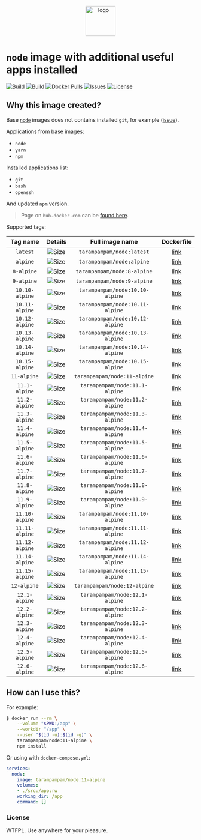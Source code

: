 <p align="center">
  <img alt="logo" src="https://hsto.org/webt/83/nk/0y/83nk0ym623xt8yit1b3pq9tj4cs.png" width="80" />
</p>

# `node` image with additional useful apps installed

[![Build][badge_automated]][link_hub]
[![Build][badge_build]][link_hub]
[![Docker Pulls][badge_pulls]][link_hub]
[![Issues][badge_issues]][link_issues]
[![License][badge_license]][link_license]


## Why this image created?

Base [`node`][link_base_node_image] images does not contains installed `git`, for example ([issue][node-586]).

Applications from base images:

- `node`
- `yarn`
- `npm`

Installed applications list:

- `git`
- `bash`
- `openssh`

And updated `npm` version.

> Page on `hub.docker.com` can be [found here][link_hub].

Supported tags:

Tag name | Details | Full image name | Dockerfile
:------: | :-----: | :-------------: | :--------:
`latest` | ![Size][badge_size_latest] | `tarampampam/node:latest` | [link][dockerfile_latest]
`alpine` | ![Size][badge_size_alpine] | `tarampampam/node:alpine` | [link][dockerfile_alpine]
`8-alpine`    | ![Size][badge_size_8_alpine]    | `tarampampam/node:8-alpine`    | [link][dockerfile_8_alpine]
`9-alpine`    | ![Size][badge_size_9_alpine]    | `tarampampam/node:9-alpine`    | [link][dockerfile_9_alpine]
`10.10-alpine` | ![Size][badge_size_10_10_alpine] | `tarampampam/node:10.10-alpine` | [link][dockerfile_10_10_alpine]
`10.11-alpine` | ![Size][badge_size_10_11_alpine] | `tarampampam/node:10.11-alpine` | [link][dockerfile_10_11_alpine]
`10.12-alpine` | ![Size][badge_size_10_12_alpine] | `tarampampam/node:10.12-alpine` | [link][dockerfile_10_12_alpine]
`10.13-alpine` | ![Size][badge_size_10_13_alpine] | `tarampampam/node:10.13-alpine` | [link][dockerfile_10_13_alpine]
`10.14-alpine` | ![Size][badge_size_10_14_alpine] | `tarampampam/node:10.14-alpine` | [link][dockerfile_10_14_alpine]
`10.15-alpine` | ![Size][badge_size_10_15_alpine] | `tarampampam/node:10.15-alpine` | [link][dockerfile_10_15_alpine]
`11-alpine`    | ![Size][badge_size_11_alpine]    | `tarampampam/node:11-alpine`    | [link][dockerfile_11_alpine]
`11.1-alpine`  | ![Size][badge_size_11_1_alpine]  | `tarampampam/node:11.1-alpine`  | [link][dockerfile_11_1_alpine]
`11.2-alpine`  | ![Size][badge_size_11_2_alpine]  | `tarampampam/node:11.2-alpine`  | [link][dockerfile_11_2_alpine]
`11.3-alpine`  | ![Size][badge_size_11_3_alpine]  | `tarampampam/node:11.3-alpine`  | [link][dockerfile_11_3_alpine]
`11.4-alpine`  | ![Size][badge_size_11_4_alpine]  | `tarampampam/node:11.4-alpine`  | [link][dockerfile_11_4_alpine]
`11.5-alpine`  | ![Size][badge_size_11_5_alpine]  | `tarampampam/node:11.5-alpine`  | [link][dockerfile_11_5_alpine]
`11.6-alpine`  | ![Size][badge_size_11_6_alpine]  | `tarampampam/node:11.6-alpine`  | [link][dockerfile_11_6_alpine]
`11.7-alpine`  | ![Size][badge_size_11_7_alpine]  | `tarampampam/node:11.7-alpine`  | [link][dockerfile_11_7_alpine]
`11.8-alpine`  | ![Size][badge_size_11_8_alpine]  | `tarampampam/node:11.8-alpine`  | [link][dockerfile_11_8_alpine]
`11.9-alpine`  | ![Size][badge_size_11_9_alpine]  | `tarampampam/node:11.9-alpine`  | [link][dockerfile_11_9_alpine]
`11.10-alpine` | ![Size][badge_size_11_10_alpine] | `tarampampam/node:11.10-alpine` | [link][dockerfile_11_10_alpine]
`11.11-alpine` | ![Size][badge_size_11_11_alpine] | `tarampampam/node:11.11-alpine` | [link][dockerfile_11_11_alpine]
`11.12-alpine` | ![Size][badge_size_11_12_alpine] | `tarampampam/node:11.12-alpine` | [link][dockerfile_11_12_alpine]
`11.14-alpine` | ![Size][badge_size_11_14_alpine] | `tarampampam/node:11.14-alpine` | [link][dockerfile_11_14_alpine]
`11.15-alpine` | ![Size][badge_size_11_15_alpine] | `tarampampam/node:11.15-alpine` | [link][dockerfile_11_15_alpine]
`12-alpine`    | ![Size][badge_size_12_alpine]    | `tarampampam/node:12-alpine`    | [link][dockerfile_12_alpine]
`12.1-alpine`  | ![Size][badge_size_12_1_alpine]  | `tarampampam/node:12.1-alpine`  | [link][dockerfile_12_1_alpine]
`12.2-alpine`  | ![Size][badge_size_12_2_alpine]  | `tarampampam/node:12.2-alpine`  | [link][dockerfile_12_2_alpine]
`12.3-alpine`  | ![Size][badge_size_12_3_alpine]  | `tarampampam/node:12.3-alpine`  | [link][dockerfile_12_3_alpine]
`12.4-alpine`  | ![Size][badge_size_12_4_alpine]  | `tarampampam/node:12.4-alpine`  | [link][dockerfile_12_4_alpine]
`12.5-alpine`  | ![Size][badge_size_12_5_alpine]  | `tarampampam/node:12.5-alpine`  | [link][dockerfile_12_5_alpine]
`12.6-alpine`  | ![Size][badge_size_12_6_alpine]  | `tarampampam/node:12.6-alpine`  | [link][dockerfile_12_6_alpine]

[badge_size_latest]:https://images.microbadger.com/badges/image/tarampampam/node.svg
[badge_size_alpine]:https://images.microbadger.com/badges/image/tarampampam/node:alpine.svg
[badge_size_8_alpine]:https://images.microbadger.com/badges/image/tarampampam/node:8-alpine.svg
[badge_size_9_alpine]:https://images.microbadger.com/badges/image/tarampampam/node:9-alpine.svg
[badge_size_10_10_alpine]:https://images.microbadger.com/badges/image/tarampampam/node:10.10-alpine.svg
[badge_size_10_11_alpine]:https://images.microbadger.com/badges/image/tarampampam/node:10.11-alpine.svg
[badge_size_10_12_alpine]:https://images.microbadger.com/badges/image/tarampampam/node:10.12-alpine.svg
[badge_size_10_13_alpine]:https://images.microbadger.com/badges/image/tarampampam/node:10.13-alpine.svg
[badge_size_10_14_alpine]:https://images.microbadger.com/badges/image/tarampampam/node:10.14-alpine.svg
[badge_size_10_15_alpine]:https://images.microbadger.com/badges/image/tarampampam/node:10.15-alpine.svg
[badge_size_11_alpine]:https://images.microbadger.com/badges/image/tarampampam/node:11-alpine.svg
[badge_size_11_1_alpine]:https://images.microbadger.com/badges/image/tarampampam/node:11.1-alpine.svg
[badge_size_11_2_alpine]:https://images.microbadger.com/badges/image/tarampampam/node:11.2-alpine.svg
[badge_size_11_3_alpine]:https://images.microbadger.com/badges/image/tarampampam/node:11.3-alpine.svg
[badge_size_11_4_alpine]:https://images.microbadger.com/badges/image/tarampampam/node:11.4-alpine.svg
[badge_size_11_5_alpine]:https://images.microbadger.com/badges/image/tarampampam/node:11.5-alpine.svg
[badge_size_11_6_alpine]:https://images.microbadger.com/badges/image/tarampampam/node:11.6-alpine.svg
[badge_size_11_7_alpine]:https://images.microbadger.com/badges/image/tarampampam/node:11.7-alpine.svg
[badge_size_11_8_alpine]:https://images.microbadger.com/badges/image/tarampampam/node:11.8-alpine.svg
[badge_size_11_9_alpine]:https://images.microbadger.com/badges/image/tarampampam/node:11.9-alpine.svg
[badge_size_11_10_alpine]:https://images.microbadger.com/badges/image/tarampampam/node:11.10-alpine.svg
[badge_size_11_11_alpine]:https://images.microbadger.com/badges/image/tarampampam/node:11.11-alpine.svg
[badge_size_11_12_alpine]:https://images.microbadger.com/badges/image/tarampampam/node:11.12-alpine.svg
[badge_size_11_13_alpine]:https://images.microbadger.com/badges/image/tarampampam/node:11.13-alpine.svg
[badge_size_11_14_alpine]:https://images.microbadger.com/badges/image/tarampampam/node:11.14-alpine.svg
[badge_size_11_15_alpine]:https://images.microbadger.com/badges/image/tarampampam/node:11.15-alpine.svg
[badge_size_12_alpine]:https://images.microbadger.com/badges/image/tarampampam/node:12-alpine.svg
[badge_size_12_1_alpine]:https://images.microbadger.com/badges/image/tarampampam/node:12.1-alpine.svg
[badge_size_12_2_alpine]:https://images.microbadger.com/badges/image/tarampampam/node:12.2-alpine.svg
[badge_size_12_3_alpine]:https://images.microbadger.com/badges/image/tarampampam/node:12.3-alpine.svg
[badge_size_12_4_alpine]:https://images.microbadger.com/badges/image/tarampampam/node:12.4-alpine.svg
[badge_size_12_5_alpine]:https://images.microbadger.com/badges/image/tarampampam/node:12.5-alpine.svg
[badge_size_12_6_alpine]:https://images.microbadger.com/badges/image/tarampampam/node:12.6-alpine.svg

[dockerfile_latest]:https://github.com/tarampampam/node-docker/blob/image-latest/Dockerfile
[dockerfile_alpine]:https://github.com/tarampampam/node-docker/blob/image-alpine/Dockerfile
[dockerfile_8_alpine]:https://github.com/tarampampam/node-docker/blob/image-8-alpine/Dockerfile
[dockerfile_9_alpine]:https://github.com/tarampampam/node-docker/blob/image-9-alpine/Dockerfile
[dockerfile_10_alpine]:https://github.com/tarampampam/node-docker/blob/image-10-alpine/Dockerfile
[dockerfile_10_10_alpine]:https://github.com/tarampampam/node-docker/blob/image-10.10-alpine/Dockerfile
[dockerfile_10_11_alpine]:https://github.com/tarampampam/node-docker/blob/image-10.11-alpine/Dockerfile
[dockerfile_10_12_alpine]:https://github.com/tarampampam/node-docker/blob/image-10.12-alpine/Dockerfile
[dockerfile_10_13_alpine]:https://github.com/tarampampam/node-docker/blob/image-10.13-alpine/Dockerfile
[dockerfile_10_14_alpine]:https://github.com/tarampampam/node-docker/blob/image-10.14-alpine/Dockerfile
[dockerfile_10_15_alpine]:https://github.com/tarampampam/node-docker/blob/image-10.15-alpine/Dockerfile
[dockerfile_11_alpine]:https://github.com/tarampampam/node-docker/blob/image-11-alpine/Dockerfile
[dockerfile_11_1_alpine]:https://github.com/tarampampam/node-docker/blob/image-11.1-alpine/Dockerfile
[dockerfile_11_2_alpine]:https://github.com/tarampampam/node-docker/blob/image-11.2-alpine/Dockerfile
[dockerfile_11_3_alpine]:https://github.com/tarampampam/node-docker/blob/image-11.3-alpine/Dockerfile
[dockerfile_11_4_alpine]:https://github.com/tarampampam/node-docker/blob/image-11.4-alpine/Dockerfile
[dockerfile_11_5_alpine]:https://github.com/tarampampam/node-docker/blob/image-11.5-alpine/Dockerfile
[dockerfile_11_6_alpine]:https://github.com/tarampampam/node-docker/blob/image-11.6-alpine/Dockerfile
[dockerfile_11_7_alpine]:https://github.com/tarampampam/node-docker/blob/image-11.7-alpine/Dockerfile
[dockerfile_11_8_alpine]:https://github.com/tarampampam/node-docker/blob/image-11.8-alpine/Dockerfile
[dockerfile_11_9_alpine]:https://github.com/tarampampam/node-docker/blob/image-11.9-alpine/Dockerfile
[dockerfile_11_10_alpine]:https://github.com/tarampampam/node-docker/blob/image-11.10-alpine/Dockerfile
[dockerfile_11_11_alpine]:https://github.com/tarampampam/node-docker/blob/image-11.11-alpine/Dockerfile
[dockerfile_11_12_alpine]:https://github.com/tarampampam/node-docker/blob/image-11.12-alpine/Dockerfile
[dockerfile_11_13_alpine]:https://github.com/tarampampam/node-docker/blob/image-11.13-alpine/Dockerfile
[dockerfile_11_14_alpine]:https://github.com/tarampampam/node-docker/blob/image-11.14-alpine/Dockerfile
[dockerfile_11_15_alpine]:https://github.com/tarampampam/node-docker/blob/image-11.15-alpine/Dockerfile
[dockerfile_12_alpine]:https://github.com/tarampampam/node-docker/blob/image-12-alpine/Dockerfile
[dockerfile_12_1_alpine]:https://github.com/tarampampam/node-docker/blob/image-12.1-alpine/Dockerfile
[dockerfile_12_2_alpine]:https://github.com/tarampampam/node-docker/blob/image-12.2-alpine/Dockerfile
[dockerfile_12_3_alpine]:https://github.com/tarampampam/node-docker/blob/image-12.3-alpine/Dockerfile
[dockerfile_12_4_alpine]:https://github.com/tarampampam/node-docker/blob/image-12.4-alpine/Dockerfile
[dockerfile_12_5_alpine]:https://github.com/tarampampam/node-docker/blob/image-12.5-alpine/Dockerfile
[dockerfile_12_6_alpine]:https://github.com/tarampampam/node-docker/blob/image-12.6-alpine/Dockerfile

## How can I use this?

For example:

```bash
$ docker run --rm \
    --volume "$PWD:/app" \
    --workdir "/app" \
    --user "$(id -u):$(id -g)" \
    tarampampam/node:11-alpine \
    npm install
```

Or using with `docker-compose.yml`:

```yml
services:
  node:
    image: tarampampam/node:11-alpine
    volumes:
    - ./src:/app:rw
    working_dir: /app
    command: []
```

### License

WTFPL. Use anywhere for your pleasure.

[badge_automated]:https://img.shields.io/docker/automated/tarampampam/node.svg?style=flat-square&maxAge=30
[badge_pulls]:https://img.shields.io/docker/pulls/tarampampam/node.svg?style=flat-square&maxAge=30
[badge_issues]:https://img.shields.io/github/issues/tarampampam/node-docker.svg?style=flat-square&maxAge=30
[badge_build]:https://img.shields.io/docker/build/tarampampam/node.svg?style=flat-square&maxAge=30
[badge_license]:https://img.shields.io/github/license/tarampampam/node-docker.svg?style=flat-square&maxAge=30
[node-586]:https://github.com/nodejs/docker-node/issues/586
[link_base_node_image]:https://hub.docker.com/_/node?tab=tags
[link_hub]:https://hub.docker.com/r/tarampampam/node/
[link_license]:https://github.com/tarampampam/node-docker/blob/master/LICENSE
[link_issues]:https://github.com/tarampampam/node-docker/issues
